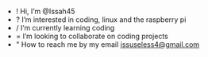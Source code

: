 - ! Hi, I’m @Issah45
- ? I’m interested in coding, linux and the raspberry pi
- / I’m currently learning coding
- = I’m looking to collaborate on coding projects
- " How to reach me by my email issuseless4@gmail.com

<!---
Issah45/Issah45 is a special repository because its `README.md` (this file) appears on your GitHub profile.
You can click the Preview link to take a look at your changes.
--->
